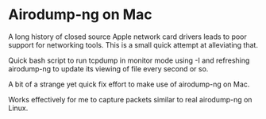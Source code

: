 Airodump-ng on Mac
=====

A long history of closed source Apple network card drivers leads to poor support for networking tools.
This is a small quick attempt at alleviating that.

Quick bash script to run tcpdump in monitor mode using -I and refreshing airodump-ng
to update its viewing of file every second or so.

A bit of a strange yet quick fix effort to make use of airodump-ng on Mac.

Works effectively for me to capture packets similar to real airodump-ng on Linux.
